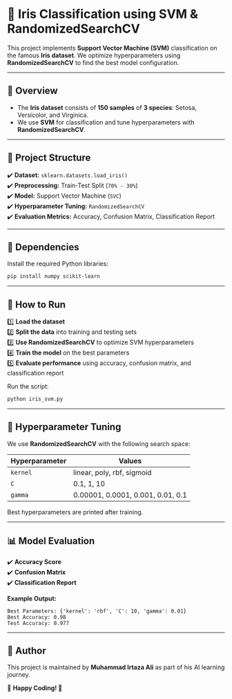 # 🌸 **Iris Classification using SVM & RandomizedSearchCV**  

This project implements **Support Vector Machine (SVM)** classification on the famous **Iris dataset**. We optimize hyperparameters using **RandomizedSearchCV** to find the best model configuration.  

---

## 📌 **Overview**  
- The **Iris dataset** consists of **150 samples** of **3 species**: Setosa, Versicolor, and Virginica.  
- We use **SVM** for classification and tune hyperparameters with **RandomizedSearchCV**.  

---

## 📂 **Project Structure**  
✔️ **Dataset:** `sklearn.datasets.load_iris()`  
✔️ **Preprocessing:** Train-Test Split (`70% - 30%`)  
✔️ **Model:** Support Vector Machine (`SVC`)  
✔️ **Hyperparameter Tuning:** `RandomizedSearchCV`  
✔️ **Evaluation Metrics:** Accuracy, Confusion Matrix, Classification Report  

---

## 🔧 **Dependencies**  
Install the required Python libraries:  
```bash
pip install numpy scikit-learn
```

---

## 🚀 **How to Run**  
1️⃣ **Load the dataset**  
2️⃣ **Split the data** into training and testing sets  
3️⃣ **Use RandomizedSearchCV** to optimize SVM hyperparameters  
4️⃣ **Train the model** on the best parameters  
5️⃣ **Evaluate performance** using accuracy, confusion matrix, and classification report  

Run the script:  
```bash
python iris_svm.py
```

---

## 🎯 **Hyperparameter Tuning**  
We use **RandomizedSearchCV** with the following search space:  

| Hyperparameter | Values |
|---------------|--------|
| `kernel`      | linear, poly, rbf, sigmoid |
| `C`           | 0.1, 1, 10 |
| `gamma`       | 0.00001, 0.0001, 0.001, 0.01, 0.1 |

Best hyperparameters are printed after training.

---

## 📊 **Model Evaluation**  
✔️ **Accuracy Score**  
✔️ **Confusion Matrix**  
✔️ **Classification Report**  

**Example Output:**  
```
Best Parameters: {'kernel': 'rbf', 'C': 10, 'gamma': 0.01}
Best Accuracy: 0.98
Test Accuracy: 0.977
```

---

## 👤 **Author**  
This project is maintained by **Muhammad Irtaza Ali** as part of his AI learning journey.  

📌 **Happy Coding! 🚀**  

